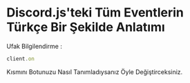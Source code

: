 # Discord.js'teki Tüm Eventlerin Türkçe Bir Şekilde Anlatımı


Ufak Bilgilendirme :
```js
client.on
```
Kısmını Botunuzu Nasıl Tanımladıysanız Öyle Değiştirceksiniz.

